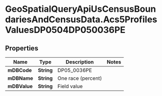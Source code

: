 # GeoSpatialQueryApiUsCensusBoundariesAndCensusData.Acs5ProfilesValuesDP0504DP050036PE

## Properties

Name | Type | Description | Notes
------------ | ------------- | ------------- | -------------
**mDBCode** | **String** | DP05_0036PE | 
**mDBName** | **String** | One race (percent) | 
**mDBValue** | **String** | Field value | 


